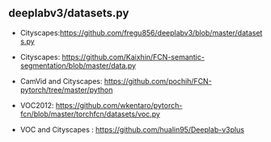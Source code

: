 
##  deeplabv3/datasets.py

- Cityscapes:https://github.com/fregu856/deeplabv3/blob/master/datasets.py 

- Cityscapes: https://github.com/Kaixhin/FCN-semantic-segmentation/blob/master/data.py

- CamVid and Cityscapes: https://github.com/pochih/FCN-pytorch/tree/master/python

- VOC2012: https://github.com/wkentaro/pytorch-fcn/blob/master/torchfcn/datasets/voc.py

- VOC and Cityscapes : https://github.com/hualin95/Deeplab-v3plus